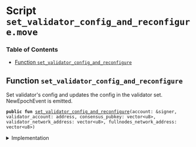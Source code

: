 
<a name="SCRIPT"></a>

# Script `set_validator_config_and_reconfigure.move`

### Table of Contents

-  [Function `set_validator_config_and_reconfigure`](#SCRIPT_set_validator_config_and_reconfigure)



<a name="SCRIPT_set_validator_config_and_reconfigure"></a>

## Function `set_validator_config_and_reconfigure`

Set validator's config and updates the config in the validator set.
NewEpochEvent is emitted.


<pre><code><b>public</b> <b>fun</b> <a href="#SCRIPT_set_validator_config_and_reconfigure">set_validator_config_and_reconfigure</a>(account: &signer, validator_account: address, consensus_pubkey: vector&lt;u8&gt;, validator_network_address: vector&lt;u8&gt;, fullnodes_network_address: vector&lt;u8&gt;)
</code></pre>



<details>
<summary>Implementation</summary>


<pre><code><b>fun</b> <a href="#SCRIPT_set_validator_config_and_reconfigure">set_validator_config_and_reconfigure</a>(
    account: &signer,
    validator_account: address,
    consensus_pubkey: vector&lt;u8&gt;,
    validator_network_address: vector&lt;u8&gt;,
    fullnodes_network_address: vector&lt;u8&gt;,
) {
    <a href="../../modules/doc/ValidatorConfig.md#0x1_ValidatorConfig_set_config">ValidatorConfig::set_config</a>(
        account,
        validator_account,
        consensus_pubkey,
        validator_network_address,
        fullnodes_network_address
    );
    <a href="../../modules/doc/LibraSystem.md#0x1_LibraSystem_update_config_and_reconfigure">LibraSystem::update_config_and_reconfigure</a>(account, validator_account);
 }
</code></pre>



</details>
